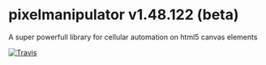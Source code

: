# pixelmanipulator v1.48.122 (beta)
A super powerfull library for cellular automation on html5 canvas elements

[![Travis](https://travis-ci.org/Lazerbeak12345/pixelmanipulator.svg?branch=master)](https://travis-ci.org/Lazerbeak12345/pixelmanipulator)